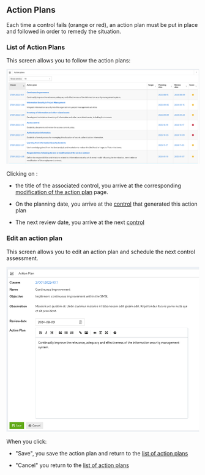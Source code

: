 ## Action Plans

Each time a control fails (orange or red), an action plan must be put in place and followed in order to remedy the situation.

### List of Action Plans <a name="list"></a>

This screen allows you to follow the action plans:

[![Screenshot](images/a1.png)](images/a1.png)

Clicking on :

* the title of the associated control, you arrive at the corresponding [modification of the action plan](#edit) page.

* On the planning date, you arrive at the [control](controls.md/#show) that generated this action plan

* The next review date, you arrive at the next [control](controls.md/#show)


### Edit an action plan <a name="edit"></a>

This screen allows you to edit an action plan and schedule the next control assessment.

[![Screenshot](images/a2.png)](images/a2.png)


When you click:

* "Save", you save the action plan and return to the [list of action plans](#list)

* "Cancel" you return to the [list of action plans](#list)
